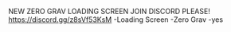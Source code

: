 NEW ZERO GRAV LOADING SCREEN JOIN DISCORD PLEASE! https://discord.gg/z8sVf53KsM
-Loading Screen 
-Zero Grav
-yes
